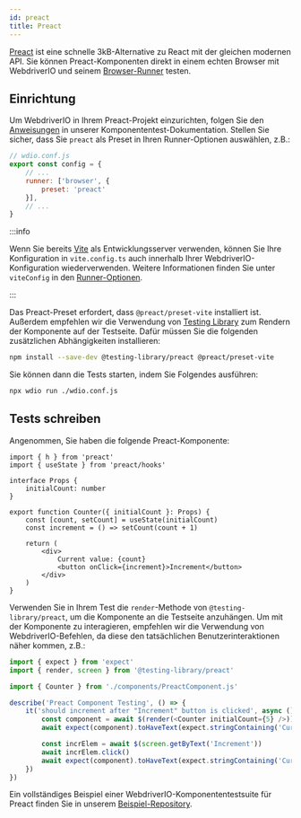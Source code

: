```yaml
---
id: preact
title: Preact
---
```


[Preact](https://preactjs.com/) ist eine schnelle 3kB-Alternative zu React mit der gleichen modernen API. Sie können Preact-Komponenten direkt in einem echten Browser mit WebdriverIO und seinem [Browser-Runner](/docs/runner#browser-runner) testen.

## Einrichtung

Um WebdriverIO in Ihrem Preact-Projekt einzurichten, folgen Sie den [Anweisungen](/docs/component-testing#set-up) in unserer Komponententest-Dokumentation. Stellen Sie sicher, dass Sie `preact` als Preset in Ihren Runner-Optionen auswählen, z.B.:

```js
// wdio.conf.js
export const config = {
    // ...
    runner: ['browser', {
        preset: 'preact'
    }],
    // ...
}
```

:::info

Wenn Sie bereits [Vite](https://vitejs.dev/) als Entwicklungsserver verwenden, können Sie Ihre Konfiguration in `vite.config.ts` auch innerhalb Ihrer WebdriverIO-Konfiguration wiederverwenden. Weitere Informationen finden Sie unter `viteConfig` in den [Runner-Optionen](/docs/runner#runner-options).

:::

Das Preact-Preset erfordert, dass `@preact/preset-vite` installiert ist. Außerdem empfehlen wir die Verwendung von [Testing Library](https://testing-library.com/) zum Rendern der Komponente auf der Testseite. Dafür müssen Sie die folgenden zusätzlichen Abhängigkeiten installieren:

```sh npm2yarn
npm install --save-dev @testing-library/preact @preact/preset-vite
```

Sie können dann die Tests starten, indem Sie Folgendes ausführen:

```sh
npx wdio run ./wdio.conf.js
```

## Tests schreiben

Angenommen, Sie haben die folgende Preact-Komponente:

```tsx title="./components/Component.jsx"
import { h } from 'preact'
import { useState } from 'preact/hooks'

interface Props {
    initialCount: number
}

export function Counter({ initialCount }: Props) {
    const [count, setCount] = useState(initialCount)
    const increment = () => setCount(count + 1)

    return (
        <div>
            Current value: {count}
            <button onClick={increment}>Increment</button>
        </div>
    )
}

```

Verwenden Sie in Ihrem Test die `render`-Methode von `@testing-library/preact`, um die Komponente an die Testseite anzuhängen. Um mit der Komponente zu interagieren, empfehlen wir die Verwendung von WebdriverIO-Befehlen, da diese den tatsächlichen Benutzerinteraktionen näher kommen, z.B.:

```ts title="app.test.tsx"
import { expect } from 'expect'
import { render, screen } from '@testing-library/preact'

import { Counter } from './components/PreactComponent.js'

describe('Preact Component Testing', () => {
    it('should increment after "Increment" button is clicked', async () => {
        const component = await $(render(<Counter initialCount={5} />))
        await expect(component).toHaveText(expect.stringContaining('Current value: 5'))

        const incrElem = await $(screen.getByText('Increment'))
        await incrElem.click()
        await expect(component).toHaveText(expect.stringContaining('Current value: 6'))
    })
})
```

Ein vollständiges Beispiel einer WebdriverIO-Komponententestsuite für Preact finden Sie in unserem [Beispiel-Repository](https://github.com/webdriverio/component-testing-examples/tree/main/preact-typescript-vite).